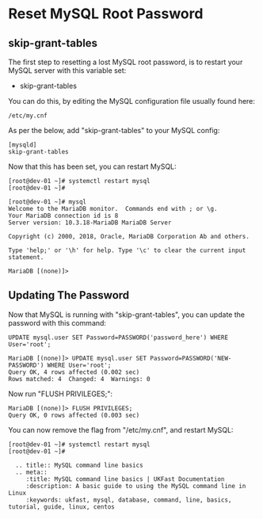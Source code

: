 # Reset MySQL Root Password

## skip-grant-tables

The first step to resetting a lost MySQL root password, is to restart your MySQL server with this variable set:
 - skip-grant-tables

You can do this, by editing the MySQL configuration file usually found here:
```console
/etc/my.cnf
```

As per the below, add "skip-grant-tables" to your MySQL config:
```console
[mysqld]
skip-grant-tables
```

Now that this has been set, you can restart MySQL:
```console
[root@dev-01 ~]# systemctl restart mysql
[root@dev-01 ~]#

[root@dev-01 ~]# mysql
Welcome to the MariaDB monitor.  Commands end with ; or \g.
Your MariaDB connection id is 8
Server version: 10.3.18-MariaDB MariaDB Server

Copyright (c) 2000, 2018, Oracle, MariaDB Corporation Ab and others.

Type 'help;' or '\h' for help. Type '\c' to clear the current input statement.

MariaDB [(none)]>
```

## Updating The Password

Now that MySQL is running with "skip-grant-tables", you can update the password with this command:
```console
UPDATE mysql.user SET Password=PASSWORD('password_here') WHERE User='root';
```

```console
MariaDB [(none)]> UPDATE mysql.user SET Password=PASSWORD('NEW-PASSWORD') WHERE User='root';
Query OK, 4 rows affected (0.002 sec)
Rows matched: 4  Changed: 4  Warnings: 0
```

Now run "FLUSH PRIVILEGES;":
```
MariaDB [(none)]> FLUSH PRIVILEGES;
Query OK, 0 rows affected (0.003 sec)
```

You can now remove the flag from "/etc/my.cnf", and restart MySQL:
```
[root@dev-01 ~]# systemctl restart mysql
[root@dev-01 ~]#
```


```eval_rst
  .. title:: MySQL command line basics
  .. meta::
     :title: MySQL command line basics | UKFast Documentation
     :description: A basic guide to using the MySQL command line in Linux
     :keywords: ukfast, mysql, database, command, line, basics, tutorial, guide, linux, centos